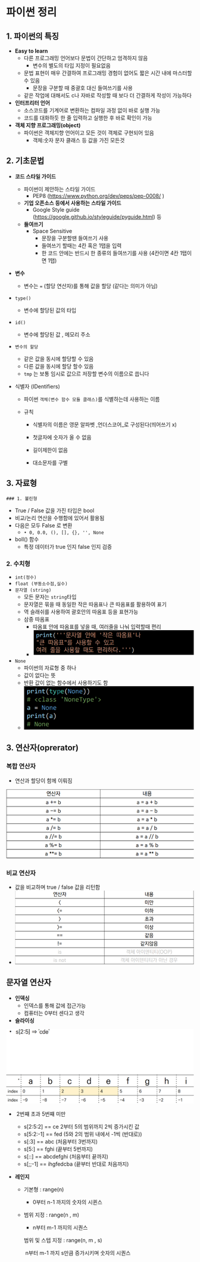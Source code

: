 # 파이썬 정리

## 1. 파이썬의 특징

* **Easy to learn**
  * 다른 프로그래밍 언어보다 문법이 간단하고 엄격하지 않음
    * 변수의 별도의 타입 지정이 필요없음
  * 문법 표현이 매우 간결하여 프로그래밍 경험이 없어도 짧은 시간 내에 마스터할 수 있음
    * 문장을 구분할 때 중괄호 대신 들여쓰기를 사용
  * 같은 작업에 대해서도 c나 자바로 작성할 때 보다 더 간결하게 작성이 가능하다
* **인터프리터 언어**
  * 소스코드를 기계어로 변환하는 컴파일 과정 없이 바로 실행 가능
  * 코드를 대화하듯 한 줄 입력하고 실행한 후 바로 확인이 가능
* **객체 지향 프로그래밍(object)**
  * 파이썬은 객체지향 언어이고 모든 것이 객체로 구현되어 있음
    * 객체:숫자 문자 클래스 등 값을 가진 모든것



## 2. 기초문법

* **코드 스타일 가이드**

  * 파이썬이 제안하는 스타일 가이드
    * PEP8 (https://www.python.org/dev/peps/pep-0008/ )
  * **기업 오픈소스 등에서 사용하는 스타일 가이드**
    * Google Style guide (https://google.github.io/styleguide/pyguide.html) 등
  * **들여쓰기**
    * Space Sensitive
      * 문장을 구분할땐 들여쓰기 사용
      * 들여쓰기 할때는 4칸 혹은 1탭을 입력
      * 한 코드 안에는 반드시 한 종류의 들여쓰기를 사용 (4칸이면 4칸 1탭이면 1탭)

* **변수**

  * 변수는 `=` (할당 연산자)를 통해 값을 할당 (같다는 의미가 아님)
* `type()`
  * 변수에 할당된 값의 타입
* `id()`
  * 변수에 할당된 값 , 메모리 주소
* `변수의 할당` 
  * 같은 값을 동시에 할당할 수 있음
  * 다른 값을 동시에 할당 할수 있음
  * `tmp` 는  보통 임시로 값으르 저장할 변수의 이름으로 씁니다

* 식별자 (IDentifiers)

  * 파이썬 `객체(변수 함수 모듈 클래스)`를 식별하는데 사용하는 이름

  * 규칙

    * 식별자의 이름은 영문 알파벳 ,언더스코어_로 구성된다(띄어쓰기 x)

    * 첫글자에 숫자가 올 수 없음

    * 길이제한이 없음 

    * 대소문자를 구별

      

## 3. 자료형

	### 1. 불린형

* True / False 값을 가진 타입은 bool
* 비교/논리 연산을 수행함에 있어서 활용됨
* 다음은 모두 False 로 변환
  * `• 0, 0.0, (), [], {}, '', None`
* boll() 함수
  * 특정 데이터가 true 인지 false 인지 검증

### 2. 수치형

* `int(정수)`
* `float (부동소수점,실수)`
* `문자열 (string)`
  * 모든 문자는 `string`타입
  * 문자열은 묶을 때 동일한 작은 따옴표나 큰 따옴표를 활용하여 표기
  * 역 슬래쉬를 사용하여 괄호안의 따옴표 등을 표현가능
  * 삼중 따옴표
    * 따옴표 안에 따옴표를 넣을 때, 여러줄을 나눠 입력할때 편리
    * ![1234](readme.assets/1234.png)
* `None`
  * 파이썬의 자료형 중 하나
  * 값이 없다는 뜻
  * 반환 값이 없는 함수에서 사용하기도 함
  * ![python_1](readme.assets/python_1.png)



## 3. 연산자(oprerator)

### 복합 연산자

* 연산과 할당이 함께 이뤄짐

![python_2](readme.assets/python_2.png)

### 비교 연산자

* 값을 비교하며 true / false 값을 리턴함
* ![python_3](readme.assets/python_3.png)

## 문자열 연산자

* **인덱싱**
  * 인덱스를 통해 값에 접근가능
  * 컴퓨터는 0부터 센다고 생각
* **슬라이싱**

![123456](readme.assets/123456.png)

* ​	2번쨰 초과 5번쨰 미만

  * s[2:5:2] == ce  2부터 5의 범위까지 2씩 증가시킨 값
  * s[5:2:-1] == fed (5와 2의 범위 내에서 -1씩 (반대로))
  * s[:3] == abc (처음부터 3번까지)
  * s[5:] == fghi (끝부터 5번까지)
  * s[::] == abcdefghi (처음부터 끝까지)
  * s[;;-1] == ihgfedcba (끝부터 반대로 처음까지)

* **레인지**

  * 기본형 : range(n)

    * 0부터 n-1 까지의 숫자의 시퀸스

  * 범위 지정 : range(n , m)

    * n부터 m-1 까지의 시퀀스

    범위 및 스텝 지정 : range(n, m , s)

    ​	n부터 m-1 까지 s만큼 증가시키며 숫자의 시퀀스

    

    